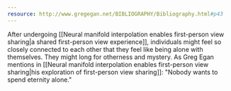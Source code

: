 ```yaml
---
resource: http://www.gregegan.net/BIBLIOGRAPHY/Bibliography.html#p43
---
```


After undergoing [[Neural manifold interpolation enables first-person view sharing|a shared first-person view experience]], individuals might feel so closely connected to each other that they feel like being alone with themselves. They might long for otherness and mystery. As Greg Egan mentions in [[Neural manifold interpolation enables first-person view sharing|his exploration of first-person view sharing]]: "Nobody wants to spend eternity alone."